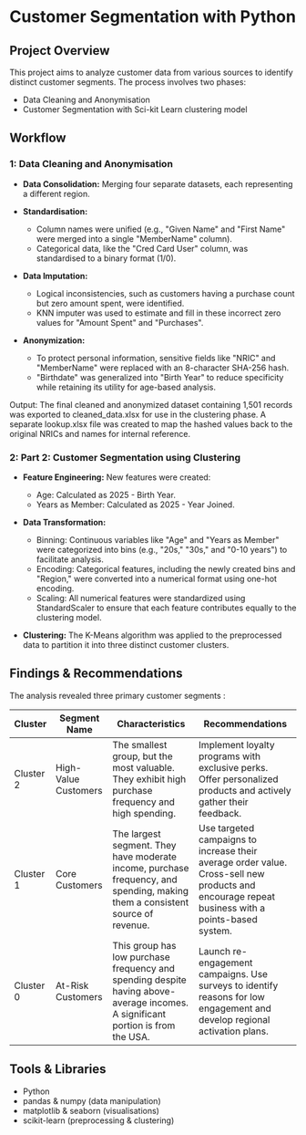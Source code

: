 # Customer Segmentation with Python
## Project Overview
This project aims to analyze customer data from various sources to identify distinct customer segments. The process involves two phases:

* Data Cleaning and Anonymisation
* Customer Segmentation with Sci-kit Learn clustering model

## Workflow
### 1: Data Cleaning and Anonymisation
  * **Data Consolidation:** Merging four separate datasets, each representing a different region.
    
  * **Standardisation:**
    - Column names were unified (e.g., "Given Name" and "First Name" were merged into a single "MemberName" column).
    - Categorical data, like the "Cred Card User" column, was standardised to a binary format (1/0).
    
  * **Data Imputation:**
    - Logical inconsistencies, such as customers having a purchase count but zero amount spent, were identified.
    - KNN imputer was used to estimate and fill in these incorrect zero values for "Amount Spent" and "Purchases".
      
  * **Anonymization:**
    - To protect personal information, sensitive fields like "NRIC" and "MemberName" were replaced with an 8-character SHA-256 hash.
    - "Birthdate" was generalized into "Birth Year" to reduce specificity while retaining its utility for age-based analysis.

Output: The final cleaned and anonymized dataset containing 1,501 records was exported to cleaned_data.xlsx for use in the clustering phase. A separate lookup.xlsx file was created to map the hashed values back to the original NRICs and names for internal reference.

### 2: Part 2: Customer Segmentation using Clustering
  * **Feature Engineering:** New features were created:
    - Age: Calculated as 2025 - Birth Year.
    - Years as Member: Calculated as 2025 - Year Joined.
      
  * **Data Transformation:**
    - Binning: Continuous variables like "Age" and "Years as Member" were categorized into bins (e.g., "20s," "30s," and "0-10 years") to facilitate analysis.
    - Encoding: Categorical features, including the newly created bins and "Region," were converted into a numerical format using one-hot encoding.
    - Scaling: All numerical features were standardized using StandardScaler to ensure that each feature contributes equally to the clustering model.

  * **Clustering:** The K-Means algorithm was applied to the preprocessed data to partition it into three distinct customer clusters.

## Findings & Recommendations

The analysis revealed three primary customer segments :

Cluster |	Segment Name | Characteristics | Recommendations
---|---|---|---|
Cluster 2 | High-Value Customers | The smallest group, but the most valuable. They exhibit high purchase frequency and high spending.	| Implement loyalty programs with exclusive perks. Offer personalized products and actively gather their feedback.
Cluster 1	| Core Customers | The largest segment. They have moderate income, purchase frequency, and spending, making them a consistent source of revenue. | Use targeted campaigns to increase their average order value. Cross-sell new products and encourage repeat business with a points-based system.
Cluster 0 | At-Risk Customers | This group has low purchase frequency and spending despite having above-average incomes. A significant portion is from the USA. | Launch re-engagement campaigns. Use surveys to identify reasons for low engagement and develop regional activation plans.


## Tools & Libraries
* Python
* pandas & numpy (data manipulation)
* matplotlib & seaborn (visualisations)
* scikit-learn (preprocessing & clustering)

